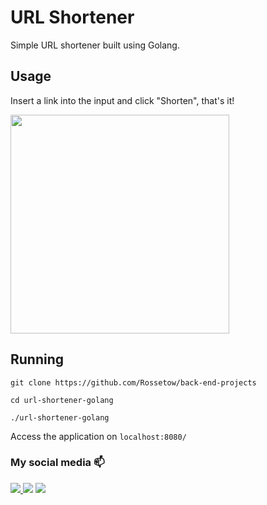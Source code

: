 
# URL Shortener

Simple URL shortener built using Golang.

## Usage

Insert a link into the input and click "Shorten", that's it!

<img src = "https://i.imgur.com/Z0bIHSu.png" width="350" />

## Running 

`git clone https://github.com/Rossetow/back-end-projects`

`cd url-shortener-golang`

`./url-shortener-golang`

Access the application on `localhost:8080/`

### My social media 📫
<div>
  <a href="https://www.linkedin.com/in/rossetow/" target="_blank">
  <img src="https://img.shields.io/badge/LinkedIn-0077B5?style=for-the-badge&logo=linkedin&logoColor=white" target="_blank">
  </a>
  <a href="mailto:rrosseto05@gmail.com" target="_blank"><img src="https://img.shields.io/badge/Gmail-D14836?style=for-the-badge&logo=gmail&logoColor=white" target="_blank"></a>
  <a href="https://www.instagram.com/rossetow.rar/" target="_blank"><img src="https://img.shields.io/badge/Instagram-E4405F?style=for-the-badge&logo=instagram&logoColor=white" target="_blank"></a>
</div>

